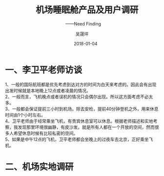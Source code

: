 ﻿---
layout:     post
title:      机场睡眠舱产品及用户调研
subtitle:   ——Need Finding
date:       2018-01-04
author:     吴晟坪
header-img: img/Material_sharing_bg.jpg
catalog: true
tags:
    - Material Sharing
---
# 一、李卫平老师访谈

1、一般的国际航班都是优先考虑到达对方的时间为白天来考虑的。因此会有出现出发时候就是本地晚上12点或者凌晨的情况。<br>
2、一般而言，飞机晚点或者误机的情况只会偶尔出现。所以这方面考虑不必太多。<br>
3、一般都会保证提前三小时到机场。除去安检，提前40分钟登机之外，用来休息时间由1个小时左右。<br>
4、卫平老师由于经常乘坐飞机，有贵宾休息室可以休息。根据老师描述和实地考察，我发现那里环境很幽静，有皮沙发。就是所有人都在一个开放的空间，然而很多人希望休息时候有比较私密的空间。<br>
5、如果是中午12点的飞机，卫平老师都会坐晚上的过夜车去北京，正好乘坐飞机。<br>

# 二、机场实地调研


